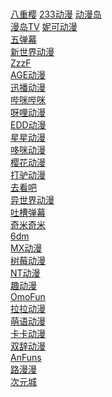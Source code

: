 <br>[八重樱](https://iafuns.com/)   [233动漫](https://www.dm233.cc/)   [动漫岛](http://www.dmd8.com/)
<br>[漫岛TV](https://www.mandao.tv/)   [妮可动漫]()
<br>[五弹幕]()
<br>[新世界动漫]()
<br>[ZzzF]()
<br>[AGE动漫]()
<br>[迅播动漫]()
<br>[哔咪哔咪]()
<br>[呀哩动漫]()
<br>[EDD动漫]()
<br>[星星动漫]()
<br>[哆咪动漫]()
<br>[樱花动漫]()
<br>[打驴动漫]()
<br>[去看吧]()
<br>[异世界动漫]()
<br>[吐槽弹幕]()
<br>[奇米奇米]()
<br>[6dm]()
<br>[MX动漫]()
<br>[树莓动漫]()
<br>[NT动漫]()
<br>[趣动漫]()
<br>[OmoFun]()
<br>[拉拉动漫]()
<br>[萌语动漫]()
<br>[卡卡动漫]()
<br>[双辞动漫]()
<br>[AnFuns]()
<br>[路漫漫]()
<br>[次元城]()

